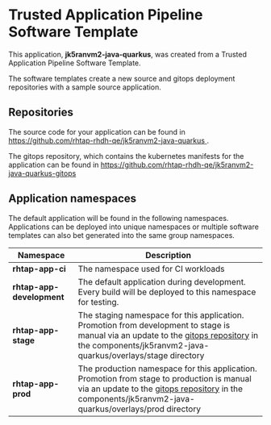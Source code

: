 # Trusted Application Pipeline Software Template

This application, **jk5ranvm2-java-quarkus**, was created from a Trusted Application Pipeline Software Template.

The software templates create a new source and gitops deployment repositories with a sample source application. 

## Repositories

The source code for your application can be found in [https://github.com/rhtap-rhdh-qe/jk5ranvm2-java-quarkus ](https://github.com/rhtap-rhdh-qe/jk5ranvm2-java-quarkus ).
 
The gitops repository, which contains the kubernetes manifests for the application can be found in 
[https://github.com/rhtap-rhdh-qe/jk5ranvm2-java-quarkus-gitops ](https://github.com/rhtap-rhdh-qe/jk5ranvm2-java-quarkus-gitops ) 

## Application namespaces 

The default application will be found in the following namespaces. Applications can be deployed into unique namespaces or multiple software templates can also bet generated into the same group namespaces.  

|  Namespace   |  Description   |  
| -------- | -------- |
| **rhtap-app-ci** | The namespace used for CI workloads |
| **rhtap-app-development** | The default application during development. Every build will be deployed to this namespace for testing. |
| **rhtap-app-stage** | The staging namespace for this application. Promotion from development to stage is manual via an update to the [gitops repository](https://github.com/rhtap-rhdh-qe/jk5ranvm2-java-quarkus-gitops ) in the components/jk5ranvm2-java-quarkus/overlays/stage directory |
| **rhtap-app-prod** | The production namespace for this application. Promotion from stage to production is manual via an update to the [gitops repository](https://github.com/rhtap-rhdh-qe/jk5ranvm2-java-quarkus-gitops ) in the components/jk5ranvm2-java-quarkus/overlays/prod directory |